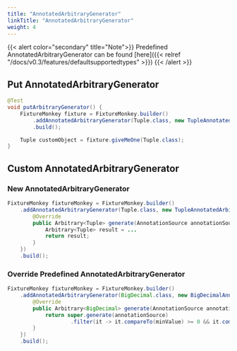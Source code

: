 ```yaml
---
title: "AnnotatedArbitraryGenerator"
linkTitle: "AnnotatedArbitraryGenerator"
weight: 4
---
```

{{< alert color="secondary" title="Note">}}
Predefined AnnotatedArbitraryGenerator can be found [here]({{< relref "/docs/v0.3/features/defaultsupportedtypes" >}})
{{< /alert >}}

## Put AnnotatedArbitraryGenerator
```java
@Test
void putArbitraryGenerator() {
    FixtureMonkey fixture = FixtureMonkey.builder()
        .addAnnotatedArbitraryGenerator(Tuple.class, new TupleAnnotatedArbitraryGenerator())
        .build();

	Tuple customObject = fixture.giveMeOne(Tuple.class);
}
```

## Custom AnnotatedArbitraryGenerator
### New AnnotatedArbitraryGenerator
```java
FixtureMonkey fixtureMonkey = FixtureMonkey.builder()
    .addAnnotatedArbitraryGenerator(Tuple.class, new TupleAnnotatedArbitraryGenerator() {
        @Override
        public Arbitrary<Tuple> generate(AnnotationSource annotationSource) {
        	Arbitrary<Tuple> result = ...
            return result;
        }
    })
    .build();
```

### Override Predefined AnnotatedArbitraryGenerator
```java
FixtureMonkey fixtureMonkey = FixtureMonkey.builder()
    .addAnnotatedArbitraryGenerator(BigDecimal.class, new BigDecimalAnnotatedArbitraryGenerator() {
        @Override
        public Arbitrary<BigDecimal> generate(AnnotationSource annotationSource) {
        	return super.generate(annotationSource)
                    .filter(it -> it.compareTo(minValue) >= 0 && it.compareTo(maxValue) <= 0);
        }
    })
    .build();
```
